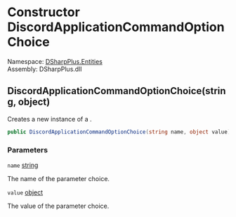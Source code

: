 # Constructor DiscordApplicationCommandOptionChoice

Namespace: [DSharpPlus.Entities](DSharpPlus.Entities.md)  
Assembly: DSharpPlus.dll

## <a id="DSharpPlus_Entities_DiscordApplicationCommandOptionChoice__ctor_System_String_System_Object_"></a>DiscordApplicationCommandOptionChoice\(string, object\)

Creates a new instance of a <xref href="DSharpPlus.Entities.DiscordApplicationCommandOptionChoice" data-throw-if-not-resolved="false"></xref>.

```csharp
public DiscordApplicationCommandOptionChoice(string name, object value)
```

### Parameters

`name` [string](https://learn.microsoft.com/dotnet/api/system.string)

The name of the parameter choice.

`value` [object](https://learn.microsoft.com/dotnet/api/system.object)

The value of the parameter choice.

